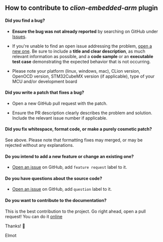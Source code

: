 ## How to contribute to *clion-embedded-arm* plugin

#### **Did you find a bug?**

* **Ensure the bug was not already reported** by searching on GitHub under [Issues](https://github.com/elmot/clion-embedded-arm/issues).

* If you're unable to find an open issue addressing the problem, [open a new one](https://github.com/elmot/clion-embedded-arm/issues/new). Be sure to include a **title and clear description**, as much relevant information as possible, and a **code sample** or an **executable test case** demonstrating the expected behavior that is not occurring.

* Please note your platform (linux, windows, mac), CLion version, OpenOCD version, STM32CubeMX version (if applicable), type of your MCU and/or development board 

#### **Did you write a patch that fixes a bug?**

* Open a new GitHub pull request with the patch.

* Ensure the PR description clearly describes the problem and solution. Include the relevant issue number if applicable.

#### **Did you fix whitespace, format code, or make a purely cosmetic patch?**

See above. Please note that formatting fixes may merged, or may be rejected without any explanations. 

#### **Do you intend to add a new feature or change an existing one?**

* [Open an issue](https://github.com/elmot/clion-embedded-arm/issues/new) on GitHub, add `feature request` label to it.

#### **Do you have questions about the source code?**

* [Open an issue](https://github.com/elmot/clion-embedded-arm/issues/new) on GitHub, add `question` label to it.

#### **Do you want to contribute to the documentation?**

This is the best contribution to the project. Go right ahead, open a pull request! You can do it [online](//help.github.com/articles/editing-files-in-another-user-s-repository/)

Thanks! :heartbeat: 

Elmot
